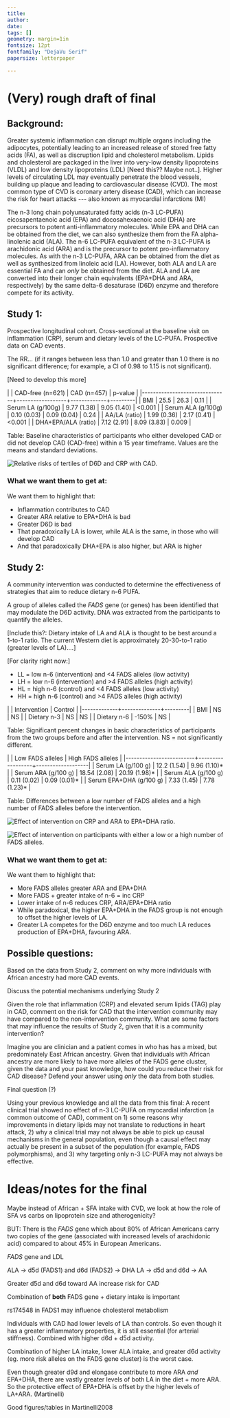 ```yaml
---
title: 
author: 
date: 
tags: []
geometry: margin=1in
fontsize: 12pt
fontfamily: "DejaVu Serif"
papersize: letterpaper

---
```


# (Very) rough draft of final #

## Background: ##

Greater systemic inflammation can disrupt multiple organs including
the adipocytes, potentially leading to an increased release of stored
free fatty acids (FA), as well as discruption lipid and cholesterol
metabolism.  Lipids and cholesterol are packaged in the liver into
very-low density lipoproteins (VLDL) and low density lipoproteins
(LDL) [Need this?? Maybe not..].  Higher levels of circulating LDL may
eventually penetrate the blood vessels, building up plaque and leading
to cardiovascular disease (CVD).  The most common type of CVD is
coronary artery disease (CAD), which can increase the risk for heart
attacks --- also known as myocardial infarctions (MI)

The n-3 long chain polyunsaturated fatty acids (n-3 LC-PUFA)
eicosapentaenoic acid (EPA) and docosahexaenoic acid (DHA) are
precursors to potent anti-inflammatory molecules.  While EPA and DHA
can be obtained from the diet, we can also synthesize them from the FA
alpha-linolenic acid (ALA).  The n-6 LC-PUFA equivalent of the n-3
LC-PUFA is arachidonic acid (ARA) and is the precursor to potent
pro-inflammatory molecules.  As with the n-3 LC-PUFA, ARA can be
obtained from the diet as well as synthesized from linoleic acid (LA).
However, both ALA and LA are essential FA and can *only* be obtained
from the diet.  ALA and LA are converted into their longer chain
equivalents (EPA+DHA and ARA, respectively) by the same delta-6
desaturase (D6D) enzyme and therefore compete for its activity.

## Study 1: ##

Prospective longitudinal cohort.  Cross-sectional at the baseline
visit on inflammation (CRP), serum and dietary levels of the LC-PUFA.
Prospective data on CAD events.

The RR... (if it ranges between less than 1.0 and greater than 1.0
there is no significant difference; for example, a CI of 0.98 to 1.15
is not significant).

[Need to develop this more]

|                               | CAD-free (n=621) | CAD (n=457) | p-value |
|-------------------------------+------------------+-------------+---------|
| BMI                           | 25.5             | 26.3        |    0.11 |
| Serum LA (g/100g)             | 9.77 (1.38)      | 9.05 (1.40) |  <0.001 |
| Serum ALA (g/100g)            | 0.10 (0.03)      | 0.09 (0.04) |    0.24 |
| AA/LA (ratio)                 | 1.99 (0.36)      | 2.17 (0.41) |  <0.001 |
| DHA+EPA/ALA (ratio)           | 7.12 (2.91)      | 8.09 (3.83) |   0.009 |

Table: Baseline characteristics of participants who either developed
CAD or did not develop CAD (CAD-free) within a 15 year timeframe.
Values are the means and standard deviations.

![Relative risks of tertiles of D6D and CRP with CAD.](./figs/fig1.png)

### What we want them to get at: ###

We want them to highlight that:

* Inflammation contributes to CAD
* Greater ARA relative to EPA+DHA is bad
* Greater D6D is bad
* That paradoxically LA is lower, while ALA is the same, in those who
  will develop CAD
* And that paradoxically DHA+EPA is also higher, but ARA is higher

## Study 2: ##

A community intervention was conducted to determine the effectiveness
of strategies that aim to reduce dietary n-6 PUFA.

A group of alleles called the *FADS* gene (or genes) has been
identified that may modulate the D6D activity.  DNA was extracted from
the participants to quantify the alleles.

[Include this?: Dietary intake of LA and ALA is thought to be best
around a 1-to-1 ratio.  The current Western diet is approximately
20-30-to-1 ratio (greater levels of LA)....]

[For clarity right now:]

* LL = low n-6 (intervention) and <4 FADS alleles (low activity)
* LH = low n-6 (intervention) and >4 FADS alleles (high activity)
* HL = high n-6 (control) and <4 FADS alleles (low activity)
* HH = high n-6 (control) and >4 FADS alleles (high activity)

|             | Intervention | Control |
|-------------+--------------+---------|
| BMI         | NS           | NS      |
| Dietary n-3 | NS           | NS      |
| Dietary n-6 | -150%        | NS      |

Table: Significant percent changes in basic characteristics of
participants from the two groups before and after the
intervention. NS = not significantly different.

|                         | Low FADS alleles | High FADS alleles |
|-------------------------+------------------+-------------------|
| Serum LA (g/100 g)      | 12.2 (1.54)      | 9.96 (1.10)*      |
| Serum ARA (g/100 g)     | 18.54 (2.08)     | 20.19 (1.98)*     |
| Serum ALA (g/100 g)     | 0.11 (0.02)      | 0.09 (0.01)*      |
| Serum EPA+DHA (g/100 g) | 7.33 (1.45)      | 7.78 (1.23)*      |

Table:  Differences between a low number of FADS alleles and a high
number of FADS alleles before the intervention.

![Effect of intervention on CRP and ARA to EPA+DHA ratio.](figs/fig2.png)

![Effect of intervention on participants with either a low or a high number of FADS alleles.](figs/fig3.png)

### What we want them to get at: ###

We want them to highlight that:

* More FADS alleles greater ARA and EPA+DHA
* More FADS + greater intake of n-6 = inc CRP
* Lower intake of n-6 reduces CRP, ARA/EPA+DHA ratio
* While paradoxical, the higher EPA+DHA in the FADS group is not
  enough to offset the higher levels of LA.
* Greater LA competes for the D6D enzyme and too much LA reduces
  production of EPA+DHA, favouring ARA.

## Possible questions: ##

Based on the data from Study 2, comment on why more individuals with
African ancestry had more CAD events.

Discuss the potential mechanisms underlying Study 2

Given the role that inflammation (CRP) and elevated serum lipids (TAG)
play in CAD, comment on the risk for CAD that the intervention
community may have compared to the non-intervention community.  What
are some factors that may influence the results of Study 2, given that
it is a community intervention?

Imagine you are clinician and a patient comes in who has has a mixed,
but predominately East African ancestry.  Given that individuals with
African ancestry are more likely to have more alleles of the FADS gene
cluster, given the data and your past knowledge, how could you reduce
their risk for CAD disease? Defend your answer using *only* the data
from both studies.

Final question (?)

Using your previous knowledge and all the data from this final: A
recent clinical trial showed no effect of n-3 LC-PUFA on myocardial
infarction (a common outcome of CAD), comment on 1) some reasons why
improvements in dietary lipids may not translate to reductions in
heart attack, 2) why a clinical trial may not always be able to
pick up causal mechanisms in the general population, even though a
causal effect may actually be present in a subset of the population
(for example, FADS polymorphisms), and 3) why targeting only n-3
LC-PUFA may not always be effective.

# Ideas/notes for the final #

Maybe instead of African + SFA intake with CVD, we look at how the
role of SFA vs carbs on lipoprotein size and atherogenicity?

BUT: There is the *FADS* gene which about 80% of African Americans
carry two copies of the gene (associated with increased levels of
arachidonic acid) compared to about 45% in European Americans.

*FADS* gene and LDL

ALA -> d5d (FADS1) and d6d (FADS2) -> DHA
LA -> d5d and d6d -> AA


Greater d5d and d6d toward AA increase risk for CAD

Combination of **both** FADS gene + dietary intake is important

rs174548 in FADS1 may influence cholesterol metabolism

Individuals with CAD had lower levels of LA than controls.  So even
though it has a greater inflammatory properties, it is still
essential (for arterial stiffness).  Combined with higher d6d + d5d activity.

Combination of higher LA intake, lower ALA intake, and greater d6d
activity (eg. more risk alleles on the FADS gene cluster) is the worst
case.

Even though greater d9d and elongase contribute to more ARA *and*
EPA+DHA, there are vastly greater levels of both LA in the diet + more
ARA. So the protective effect of EPA+DHA is offset by the higher
levels of LA+ARA. (Martinelli)

Good figures/tables in Martinelli2008
